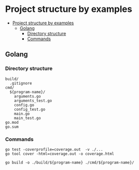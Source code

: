 # Project structure by examples

- [Project structure by examples](#project-structure-by-examples)
  - [Golang](#golang)
    - [Directory structure](#directory-structure)
    - [Commands](#commands)

## Golang

### Directory structure

```console
build/
  .gitignore
cmd/
  ${program-name}/
    arguments.go
    arguments_test.go
    config.go
    config_test.go
    main.go
    main_test.go
go.mod
go.sum
```

### Commands

```console
go test -coverprofile=coverage.out  -v ./...
go tool cover -html=coverage.out -o coverage.html
```

```console
go build -o ./build/${program-name} ./cmd/${program-name}/
```
